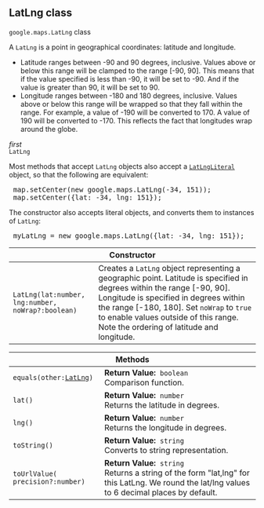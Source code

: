 <h2 id="LatLng"> LatLng class </h2><p>
<code><span itemprop="path">google.maps</span>.<span itemprop="name">LatLng</span></code>
class
</p><p>A <code>LatLng</code> is a point in geographical coordinates: latitude and longitude.<br> </p><ul> <li>Latitude ranges between -90 and 90 degrees, inclusive. Values above or below this range will be clamped to the range [-90, 90]. This means that if the value specified is less than -90, it will be set to -90. And if the value is greater than 90, it will be set to 90.</li> <li>Longitude ranges between -180 and 180 degrees, inclusive. Values above or below this range will be wrapped so that they fall within the range. For example, a value of -190 will be converted to 170. A value of 190 will be converted to -170. This reflects the fact that longitudes wrap around the globe.</li> </ul><em>first</em><br><code>LatLng</code><br><p> Most methods that accept <code>LatLng</code> objects also accept a <code><a href="https://github.com/amenadiel/google-maps-documentation/blob/master/docs/LatLngLiteral.md">LatLngLiteral</a></code> object, so that the following are equivalent: </p><pre> map.setCenter(new google.maps.LatLng(-34, 151));<br> map.setCenter({lat: -34, lng: 151}); </pre><p> The constructor also accepts literal objects, and converts them to instances of <code>LatLng</code>: </p><pre> myLatLng = new google.maps.LatLng({lat: -34, lng: 151}); </pre><p></p><div class="devsite-table-wrapper"><table class="constructors responsive" summary="class LatLng - Constructor">
<thead>
<tr><th colspan="2">Constructor</th>
</tr></thead>
<tbody>
<tr>
<td><code><span>LatLng(<wbr>lat:number,<wbr> lng:number,<wbr> noWrap?:boolean)</span></code></td>
<td>Creates a <code><span>LatLng</span></code> object representing a geographic point. Latitude is specified in degrees within the range [-90, 90]. Longitude is specified in degrees within the range [-180, 180]. Set <code><span>noWrap</span></code> to <code><span>true</span></code> to enable values outside of this range. Note the ordering of latitude and longitude.</td>
</tr>
</tbody>
</table></div><div class="devsite-table-wrapper"><table class="methods responsive" summary="class LatLng - Methods">
<thead>
<tr><th colspan="2">Methods</th>
</tr></thead>
<tbody>
<tr>
<td><code><span>equals(<wbr>other:</span><a href="https://github.com/amenadiel/google-maps-documentation/blob/master/docs/LatLng.md"><span>LatLng</span></a><span>)</span></code></td>
<td><div><strong>Return Value:</strong>&nbsp; <code>boolean</code></div>
<div class="desc">Comparison function.</div></td>
</tr>
<tr>
<td><code><span>lat()</span></code></td>
<td><div><strong>Return Value:</strong>&nbsp; <code>number</code></div>
<div class="desc">Returns the latitude in degrees.</div></td>
</tr>
<tr>
<td><code><span>lng()</span></code></td>
<td><div><strong>Return Value:</strong>&nbsp; <code>number</code></div>
<div class="desc">Returns the longitude in degrees.</div></td>
</tr>
<tr>
<td><code><span>toString()</span></code></td>
<td><div><strong>Return Value:</strong>&nbsp; <code>string</code></div>
<div class="desc">Converts to string representation.</div></td>
</tr>
<tr>
<td><code><span>toUrlValue(<wbr>precision?:number)</span></code></td>
<td><div><strong>Return Value:</strong>&nbsp; <code>string</code></div>
<div class="desc">Returns a string of the form "lat,lng" for this LatLng. We round the lat/lng values to 6 decimal places by default.</div></td>
</tr>
</tbody>
</table></div>